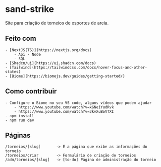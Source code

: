 # sand-strike

Site para criação de torneios de esportes de areia.

## Feito com
    - [NextJS(TS)](https://nextjs.org/docs)
        - Api - Node
        - SQL
    - [Shadcn/ui](https://ui.shadcn.com/docs)
    - [Tailwind](https://tailwindcss.com/docs/hover-focus-and-other-states)
    - [Biome](https://biomejs.dev/guides/getting-started/)
    

## Como contribuir
    - Configure o Biome no seu VS code, alguns vídeos que podem ajudar
        - https://www.youtube.com/watch?v=xGNeiYudRvk
        - https://www.youtube.com/watch?v=3kvXuBoVTXI
    - npm install
    - npm run dev

## Páginas
    /torneios/[slug]       -> É a página que exibe as informações do torneio
    /torneios/criar        -> Formulário de criação de torneios
    /adm/torneios/[slug]   -> [to-do] Página de administração do torneio
